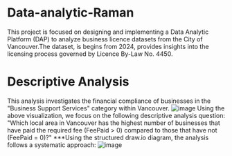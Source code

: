 # Data-analytic-Raman
This project is focused on designing and implementing a Data Analytic Platform (DAP) to analyze business licence datasets from the City of Vancouver.The dataset, is begins from 2024, provides insights into the licensing process governed by Licence By-Law No. 4450. 
# Descriptive Analysis 
This analysis investigates the financial compliance of businesses in the "Business Support Services" category within Vancouver.
![image](https://github.com/user-attachments/assets/653b93c8-aa34-4d58-a27f-b29be515124a)
Using the above visualization, we focus on the following descriptive analysis question:
"Which local area in Vancouver has the highest number of businesses that have paid the required fee (FeePaid > 0) compared to those that have not (FeePaid = 0)?"
***Using the structured draw.io diagram, the analysis follows a systematic approach:
![image](https://github.com/user-attachments/assets/fba50c7e-d825-445d-941a-a3aebc32c800)
